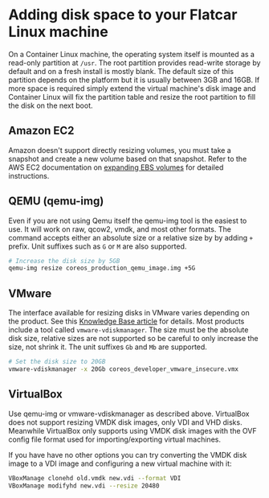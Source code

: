 # Adding disk space to your Flatcar Linux machine

On a Container Linux machine, the operating system itself is mounted as a read-only partition at `/usr`. The root partition provides read-write storage by default and on a fresh install is mostly blank. The default size of this partition depends on the platform but it is usually between 3GB and 16GB. If more space is required simply extend the virtual machine's disk image and Container Linux will fix the partition table and resize the root partition to fill the disk on the next boot.

## Amazon EC2

Amazon doesn't support directly resizing volumes, you must take a snapshot and create a new volume based on that snapshot. Refer to the AWS EC2 documentation on [expanding EBS volumes][ebs-expand-volume] for detailed instructions.

[ebs-expand-volume]: http://docs.aws.amazon.com/AWSEC2/latest/UserGuide/ebs-expand-volume.html

## QEMU (qemu-img)

Even if you are not using Qemu itself the qemu-img tool is the easiest to use. It will work on raw, qcow2, vmdk, and most other formats. The command accepts either an absolute size or a relative size by by adding `+` prefix. Unit suffixes such as `G` or `M` are also supported.

```sh
# Increase the disk size by 5GB
qemu-img resize coreos_production_qemu_image.img +5G
```

## VMware

The interface available for resizing disks in VMware varies depending on the product. See this [Knowledge Base article][vmkb1004047] for details. Most products include a tool called `vmware-vdiskmanager`. The size must be the absolute disk size, relative sizes are not supported so be careful to only increase the size, not shrink it. The unit suffixes `Gb` and `Mb` are supported.

```sh
# Set the disk size to 20GB
vmware-vdiskmanager -x 20Gb coreos_developer_vmware_insecure.vmx
```

[vmkb1004047]: http://kb.vmware.com/selfservice/microsites/search.do?language=en_US&cmd=displayKC&externalId=1004047

## VirtualBox

Use qemu-img or vmware-vdiskmanager as described above. VirtualBox does not support resizing VMDK disk images, only VDI and VHD disks. Meanwhile VirtualBox only supports using VMDK disk images with the OVF config file format used for importing/exporting virtual machines.

If you have have no other options you can try converting the VMDK disk image to a VDI image and configuring a new virtual machine with it:

```sh
VBoxManage clonehd old.vmdk new.vdi --format VDI
VBoxManage modifyhd new.vdi --resize 20480
```
